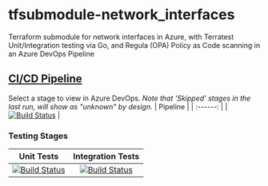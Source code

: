 # tfsubmodule-network_interfaces
Terraform submodule for network interfaces in Azure, with Terratest Unit/Integration testing via Go, and Regula (OPA) Policy as Code scanning in an Azure DevOps Pipeline
## [CI/CD Pipeline](https://dev.azure.com/wesleytrust/Terraform/_build?definitionId=91)
Select a stage to view in Azure DevOps. *Note that 'Skipped' stages in the last run, will show as "unknown" by design.*
| Pipeline |
| :------: |
|     [![Build Status](https://dev.azure.com/wesleytrust/Terraform/_apis/build/status/Modules/Resource/ENV-P%3BREF-latest%3B%20tfsubmodule-network_interfaces?repoName=wesley-trust%2Ftfsubmodule-network_interfaces&branchName=main)](https://dev.azure.com/wesleytrust/Terraform/_build/latest?definitionId=78&repoName=wesley-trust%2Ftfsubmodule-network_interfaces&branchName=main)     |
### Testing Stages
| Unit Tests | Integration Tests |
| :--------: | :---------------: |
|    [![Build Status](https://dev.azure.com/wesleytrust/Terraform/_apis/build/status/Modules/Resource/ENV-P%3BREF-latest%3B%20tfsubmodule-network_interfaces?repoName=wesley-trust%2Ftfsubmodule-network_interfaces&branchName=main&stageName=Unit)](https://dev.azure.com/wesleytrust/Terraform/_build/latest?definitionId=78&repoName=wesley-trust%2Ftfsubmodule-network_interfaces&branchName=main)        |          [![Build Status](https://dev.azure.com/wesleytrust/Terraform/_apis/build/status/Modules/Resource/ENV-P%3BREF-latest%3B%20tfsubmodule-network_interfaces?repoName=wesley-trust%2Ftfsubmodule-network_interfaces&branchName=main&stageName=Integration)](https://dev.azure.com/wesleytrust/Terraform/_build/latest?definitionId=78&repoName=wesley-trust%2Ftfsubmodule-network_interfaces&branchName=main)         |